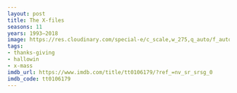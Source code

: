 ```yaml
---
layout: post
title: The X-files
seasons: 11
years: 1993–2018
image: https://res.cloudinary.com/special-e/c_scale,w_275,q_auto/f_auto/Series%20posters/The_X-files.png
tags:
- thanks-giving
- hallowin
- x-mass
imdb_url: https://www.imdb.com/title/tt0106179/?ref_=nv_sr_srsg_0
imdb_code: tt0106179
---
```

